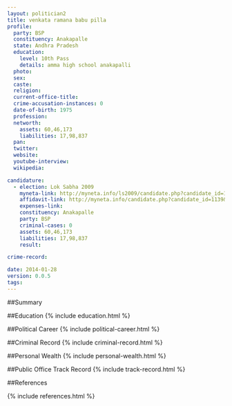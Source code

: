 ```yaml
---
layout: politician2
title: venkata ramana babu pilla
profile: 
  party: BSP
  constituency: Anakapalle
  state: Andhra Pradesh
  education: 
    level: 10th Pass
    details: amma high school anakapalli
  photo: 
  sex: 
  caste: 
  religion: 
  current-office-title: 
  crime-accusation-instances: 0
  date-of-birth: 1975
  profession: 
  networth: 
    assets: 60,46,173
    liabilities: 17,98,837
  pan: 
  twitter: 
  website: 
  youtube-interview: 
  wikipedia: 

candidature: 
  - election: Lok Sabha 2009
    myneta-link: http://myneta.info/ls2009/candidate.php?candidate_id=1139
    affidavit-link: http://myneta.info/candidate.php?candidate_id=1139&scan=original
    expenses-link: 
    constituency: Anakapalle 
    party: BSP
    criminal-cases: 0
    assets: 60,46,173
    liabilities: 17,98,837
    result:  

crime-record: 

date: 2014-01-28
version: 0.0.5
tags: 
---
```

##Summary


##Education
{% include education.html %}


##Political Career
{% include political-career.html %}


##Criminal Record
{% include criminal-record.html %}


##Personal Wealth
{% include personal-wealth.html %}


##Public Office Track Record
{% include track-record.html %}


##References


{% include references.html %}